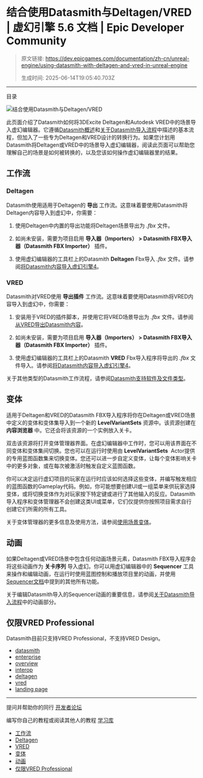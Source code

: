 # 结合使用Datasmith与Deltagen/VRED | 虚幻引擎 5.6 文档 | Epic Developer Community

> 原文链接: https://dev.epicgames.com/documentation/zh-cn/unreal-engine/using-datasmith-with-deltagen-and-vred-in-unreal-engine
> 
> 生成时间: 2025-06-14T19:05:40.703Z

---

目录

![结合使用Datasmith与Deltagen/VRED](https://dev.epicgames.com/community/api/documentation/image/ee628078-083b-4ac8-a694-329c8f22f3a9?resizing_type=fill&width=1920&height=335)

此页面介绍了Datasmith如何将3DExcite Deltagen和Autodesk VRED中的场景导入虚幻编辑器。它遵循[Datasmith概述](/documentation/zh-cn/unreal-engine/datasmith-plugins-overview)和[关于Datasmith导入流程](/documentation/zh-cn/unreal-engine/datasmith-import-process-in-unreal-engine)中描述的基本流程，但加入了一些专为Deltagen和VRED设计的转换行为。如果您计划用Datasmith将Deltagen或VRED中的场景导入虚幻编辑器，阅读此页面可以帮助您理解自己的场景是如何被转换的，以及您该如何操作虚幻编辑器里的结果。

## 工作流

### Deltagen

Datasmith使用适用于Deltagen的 **导出** 工作流。这意味着要使用Datasmith将Deltagen内容导入到虚幻中，你需要：

1.  使用Deltagen中内置的导出功能将Deltagen场景导出为 *.fbx* 文件。
    
2.  如尚未安装，需要为项目启用 **导入器（Importers） > Datasmith FBX导入器（Datasmith FBX Importer）** 插件。
    
3.  使用虚幻编辑器的工具栏上的Datasmith **Deltagen** Fbx导入 *.fbx* 文件。请参阅[将Datasmith内容导入虚幻引擎4](/documentation/zh-cn/unreal-engine/importing-datasmith-content-into-unreal-engine)。
    

### VRED

Datasmith对VRED使用 **导出插件** 工作流。这意味着要使用Datasmith将VRED内容导入到虚幻中，你需要：

1.  安装用于VRED的插件脚本，并使用它将VRED场景导出为 *.fbx* 文件。请参阅[从VRED导出Datasmith内容](/documentation/404)。
    
2.  如尚未安装，需要为项目启用 **导入器（Importers） > Datasmith FBX导入器（Datasmith FBX Importer）** 插件。
    
3.  使用虚幻编辑器的工具栏上的Datasmith **VRED** Fbx导入程序将导出的 *.fbx* 文件导入。请参阅[将Datasmith内容导入虚幻引擎4](/documentation/zh-cn/unreal-engine/importing-datasmith-content-into-unreal-engine)。
    

关于其他类型的Datasmith工作流程，请参阅[Datasmith支持软件及文件类型](/documentation/zh-cn/unreal-engine/datasmith-supported-software-and-file-types)。

## 变体

适用于Deltagen和VRED的Datasmith FBX导入程序将你在Deltagen或VRED场景中定义的变体和变体集导入到一个新的 **LevelVariantSets** 资源中。该资源创建在 **内容浏览器** 中。它还会将该资源的一个实例放入关卡。

双击该资源将打开变体管理器界面。在虚幻编辑器中工作时，您可以用该界面在不同变体和变体集间切换。您也可以在运行时使用由 **LevelVariantSets**  Actor提供的专用蓝图函数集来切换变体。您还可以进一步自定义变体，让每个变体影响关卡中的更多对象，或在每次被激活时触发自定义蓝图函数。

你可以决定运行虚幻项目的玩家在运行时应该如何选择这些变体，并编写触发相应的蓝图函数的Gameplay代码。例如，你可能想要创建UI或一组菜单来供玩家选择变体，或将切换变体作为对玩家按下特定键或进行了其他输入的反应。Datasmith导入程序和变体管理器不会创建这类UI或菜单，它们仅提供你按照项目需求自行创建它们所需的所有工具。

关于变体管理器的更多信息及使用方法，请参阅[使用场景变体](/documentation/zh-cn/unreal-engine/working-with-scene-variants-in-unreal-engine)。

## 动画

如果Deltagen或VRED场景中包含任何动画场景元素，Datasmith FBX导入程序会将这些动画作为 **关卡序列** 导入虚幻。你可以用虚幻编辑器中的 **Sequencer** 工具来操作和编辑动画，在运行时使用蓝图控制和播放项目里的动画，并使用[Sequencer文档](/documentation/zh-cn/unreal-engine/real-time-compositing-with-sequencer-in-unreal-engine)中提到的其他所有功能。

关于编辑Datasmith导入的Sequencer动画的重要信息，请参阅[关于Datasmith导入流程](/documentation/zh-cn/unreal-engine/datasmith-import-process-in-unreal-engine#%E5%8A%A8%E7%94%BB)中的动画部分。

## 仅限VRED Professional

Datasmith目前只支持VRED Professional，不支持VRED Design。

-   [datasmith](https://dev.epicgames.com/community/search?query=datasmith)
-   [enterprise](https://dev.epicgames.com/community/search?query=enterprise)
-   [overview](https://dev.epicgames.com/community/search?query=overview)
-   [interop](https://dev.epicgames.com/community/search?query=interop)
-   [deltagen](https://dev.epicgames.com/community/search?query=deltagen)
-   [vred](https://dev.epicgames.com/community/search?query=vred)
-   [landing page](https://dev.epicgames.com/community/search?query=landing%20page)

* * *

提问并帮助你的同行 [开发者论坛](https://forums.unrealengine.com/categories?tag=unreal-engine)

编写你自己的教程或阅读其他人的教程 [学习库](https://dev.epicgames.com/community/unreal-engine/learning)

-   [工作流](/documentation/zh-cn/unreal-engine/using-datasmith-with-deltagen-and-vred-in-unreal-engine#%E5%B7%A5%E4%BD%9C%E6%B5%81)
-   [Deltagen](/documentation/zh-cn/unreal-engine/using-datasmith-with-deltagen-and-vred-in-unreal-engine#deltagen)
-   [VRED](/documentation/zh-cn/unreal-engine/using-datasmith-with-deltagen-and-vred-in-unreal-engine#vred)
-   [变体](/documentation/zh-cn/unreal-engine/using-datasmith-with-deltagen-and-vred-in-unreal-engine#%E5%8F%98%E4%BD%93)
-   [动画](/documentation/zh-cn/unreal-engine/using-datasmith-with-deltagen-and-vred-in-unreal-engine#%E5%8A%A8%E7%94%BB)
-   [仅限VRED Professional](/documentation/zh-cn/unreal-engine/using-datasmith-with-deltagen-and-vred-in-unreal-engine#%E4%BB%85%E9%99%90vredprofessional)